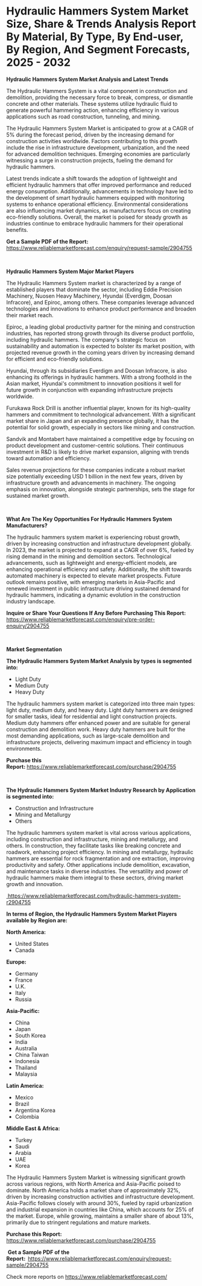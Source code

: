 <p><h1>Hydraulic Hammers System Market Size, Share & Trends Analysis Report By Material, By Type, By End-user, By Region, And Segment Forecasts, 2025 - 2032</h1></p><p><strong>Hydraulic Hammers System Market Analysis and Latest Trends</strong></p>
<p><p>The Hydraulic Hammers System is a vital component in construction and demolition, providing the necessary force to break, compress, or dismantle concrete and other materials. These systems utilize hydraulic fluid to generate powerful hammering action, enhancing efficiency in various applications such as road construction, tunneling, and mining.</p><p>The Hydraulic Hammers System Market is anticipated to grow at a CAGR of 5% during the forecast period, driven by the increasing demand for construction activities worldwide. Factors contributing to this growth include the rise in infrastructure development, urbanization, and the need for advanced demolition techniques. Emerging economies are particularly witnessing a surge in construction projects, fueling the demand for hydraulic hammers.</p><p>Latest trends indicate a shift towards the adoption of lightweight and efficient hydraulic hammers that offer improved performance and reduced energy consumption. Additionally, advancements in technology have led to the development of smart hydraulic hammers equipped with monitoring systems to enhance operational efficiency. Environmental considerations are also influencing market dynamics, as manufacturers focus on creating eco-friendly solutions. Overall, the market is poised for steady growth as industries continue to embrace hydraulic hammers for their operational benefits.</p></p>
<p><strong>Get a Sample PDF of the Report:&nbsp;</strong> <a href="https://www.reliablemarketforecast.com/enquiry/request-sample/2904755?utm_campaign=2736&utm_medium=2&utm_source=Github&utm_content=ia&utm_term=12032025&utm_id=hydraulic-hammers-system">https://www.reliablemarketforecast.com/enquiry/request-sample/2904755</a></p>
<p>&nbsp;</p>
<p><strong>Hydraulic Hammers System Major Market Players</strong></p>
<p><p>The Hydraulic Hammers System market is characterized by a range of established players that dominate the sector, including Eddie Precision Machinery, Nuosen Heavy Machinery, Hyundai (Everdigm, Doosan Infracore), and Epiroc, among others. These companies leverage advanced technologies and innovations to enhance product performance and broaden their market reach.</p><p>Epiroc, a leading global productivity partner for the mining and construction industries, has reported strong growth through its diverse product portfolio, including hydraulic hammers. The company's strategic focus on sustainability and automation is expected to bolster its market position, with projected revenue growth in the coming years driven by increasing demand for efficient and eco-friendly solutions.</p><p>Hyundai, through its subsidiaries Everdigm and Doosan Infracore, is also enhancing its offerings in hydraulic hammers. With a strong foothold in the Asian market, Hyundai's commitment to innovation positions it well for future growth in conjunction with expanding infrastructure projects worldwide.</p><p>Furukawa Rock Drill is another influential player, known for its high-quality hammers and commitment to technological advancement. With a significant market share in Japan and an expanding presence globally, it has the potential for solid growth, especially in sectors like mining and construction.</p><p>Sandvik and Montabert have maintained a competitive edge by focusing on product development and customer-centric solutions. Their continuous investment in R&D is likely to drive market expansion, aligning with trends toward automation and efficiency.</p><p>Sales revenue projections for these companies indicate a robust market size potentially exceeding USD 1 billion in the next few years, driven by infrastructure growth and advancements in machinery. The ongoing emphasis on innovation, alongside strategic partnerships, sets the stage for sustained market growth.</p></p>
<p>&nbsp;</p>
<p><strong>What Are The Key Opportunities For Hydraulic Hammers System Manufacturers?</strong></p>
<p><p>The hydraulic hammers system market is experiencing robust growth, driven by increasing construction and infrastructure development globally. In 2023, the market is projected to expand at a CAGR of over 6%, fueled by rising demand in the mining and demolition sectors. Technological advancements, such as lightweight and energy-efficient models, are enhancing operational efficiency and safety. Additionally, the shift towards automated machinery is expected to elevate market prospects. Future outlook remains positive, with emerging markets in Asia-Pacific and renewed investment in public infrastructure driving sustained demand for hydraulic hammers, indicating a dynamic evolution in the construction industry landscape.</p></p>
<p><strong>Inquire or Share Your Questions If Any Before Purchasing This Report:</strong> <a href="https://www.reliablemarketforecast.com/enquiry/pre-order-enquiry/2904755?utm_campaign=2736&utm_medium=2&utm_source=Github&utm_content=ia&utm_term=12032025&utm_id=hydraulic-hammers-system">https://www.reliablemarketforecast.com/enquiry/pre-order-enquiry/2904755</a></p>
<p>&nbsp;</p>
<p><strong>Market Segmentation</strong></p>
<p><strong>The Hydraulic Hammers System Market Analysis by types is segmented into:</strong></p>
<p><ul><li>Light Duty</li><li>Medium Duty</li><li>Heavy Duty</li></ul></p>
<p><p>The hydraulic hammers system market is categorized into three main types: light duty, medium duty, and heavy duty. Light duty hammers are designed for smaller tasks, ideal for residential and light construction projects. Medium duty hammers offer enhanced power and are suitable for general construction and demolition work. Heavy duty hammers are built for the most demanding applications, such as large-scale demolition and infrastructure projects, delivering maximum impact and efficiency in tough environments.</p></p>
<p><strong>Purchase this Report:&nbsp;</strong><a href="https://www.reliablemarketforecast.com/purchase/2904755?utm_campaign=2736&utm_medium=2&utm_source=Github&utm_content=ia&utm_term=12032025&utm_id=hydraulic-hammers-system">https://www.reliablemarketforecast.com/purchase/2904755</a></p>
<p>&nbsp;</p>
<p><strong>The Hydraulic Hammers System Market Industry Research by Application is segmented into:</strong></p>
<p><ul><li>Construction and Infrastructure</li><li>Mining and Metallurgy</li><li>Others</li></ul></p>
<p><p>The hydraulic hammers system market is vital across various applications, including construction and infrastructure, mining and metallurgy, and others. In construction, they facilitate tasks like breaking concrete and roadwork, enhancing project efficiency. In mining and metallurgy, hydraulic hammers are essential for rock fragmentation and ore extraction, improving productivity and safety. Other applications include demolition, excavation, and maintenance tasks in diverse industries. The versatility and power of hydraulic hammers make them integral to these sectors, driving market growth and innovation.</p></p>
<p><a href="https://www.reliablemarketforecast.com/hydraulic-hammers-system-r2904755?utm_campaign=2736&utm_medium=2&utm_source=Github&utm_content=ia&utm_term=12032025&utm_id=hydraulic-hammers-system">&nbsp;https://www.reliablemarketforecast.com/hydraulic-hammers-system-r2904755</a></p>
<p><strong>In terms of Region, the Hydraulic Hammers System Market Players available by Region are:</strong></p>
<p>
    <p> <strong> North America: </strong>
        <ul>
            <li>United States</li>
            <li>Canada</li>
        </ul>
        </p> 
    <p> <strong> Europe: </strong>
        <ul>
            <li>Germany</li>
            <li>France</li>
            <li>U.K.</li>
            <li>Italy</li>
            <li>Russia</li>
        </ul>
        </p> 
    <p> <strong> Asia-Pacific: </strong>
        <ul>
            <li>China</li>
            <li>Japan</li>
            <li>South Korea</li>
            <li>India</li>
            <li>Australia</li>
            <li>China Taiwan</li>
            <li>Indonesia</li>
            <li>Thailand</li>
            <li>Malaysia</li>
        </ul>
        </p> 
    <p> <strong> Latin America: </strong>
        <ul>
            <li>Mexico</li>
            <li>Brazil</li>
            <li>Argentina Korea</li>
            <li>Colombia</li>
        </ul>
        </p> 
    <p> <strong> Middle East & Africa: </strong>
        <ul>
            <li>Turkey</li>
            <li>Saudi</li>
            <li>Arabia</li>
            <li>UAE</li>
            <li>Korea</li>
        </ul>
    </p>
    </p>
<p><p>The Hydraulic Hammers System Market is witnessing significant growth across various regions, with North America and Asia-Pacific poised to dominate. North America holds a market share of approximately 32%, driven by increasing construction activities and infrastructure development. Asia-Pacific follows closely with around 30%, fueled by rapid urbanization and industrial expansion in countries like China, which accounts for 25% of the market. Europe, while growing, maintains a smaller share of about 13%, primarily due to stringent regulations and mature markets.</p></p>
<p><strong>Purchase this Report: </strong><a href="https://www.reliablemarketforecast.com/purchase/2904755?utm_campaign=2736&utm_medium=2&utm_source=Github&utm_content=ia&utm_term=12032025&utm_id=hydraulic-hammers-system">https://www.reliablemarketforecast.com/purchase/2904755</a></p>
<p>&nbsp;<strong>Get a Sample PDF of the Report:&nbsp;&nbsp;</strong><a href="https://www.reliablemarketforecast.com/enquiry/request-sample/2904755?utm_campaign=2736&utm_medium=2&utm_source=Github&utm_content=ia&utm_term=12032025&utm_id=hydraulic-hammers-system">https://www.reliablemarketforecast.com/enquiry/request-sample/2904755</a></p>
<p><strong></strong></p>
<p>Check more reports on <a href="https://www.reliablemarketforecast.com/?utm_campaign=2736&utm_medium=2&utm_source=Github&utm_content=ia&utm_term=12032025&utm_id=hydraulic-hammers-system">https://www.reliablemarketforecast.com/</a></p>